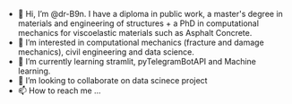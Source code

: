 - 👋 Hi, I’m @dr-B9n. I have a diploma in public work, a master's degree in materials and engineering of structures + a PhD in computational mechanics for viscoelastic materials such as Asphalt Concrete.
- 👀 I’m interested in computational mechanics (fracture and damage mechanics), civil engineering and data science.
- 🌱 I’m currently learning stramlit, pyTelegramBotAPI and Machine learning.
- 💞️ I’m looking to collaborate on data scinece project
- 📫 How to reach me ...

<!---
dr-B9n/dr-B9n is a ✨ special ✨ repository because its `README.md` (this file) appears on your GitHub profile.
You can click the Preview link to take a look at your changes.
--->
